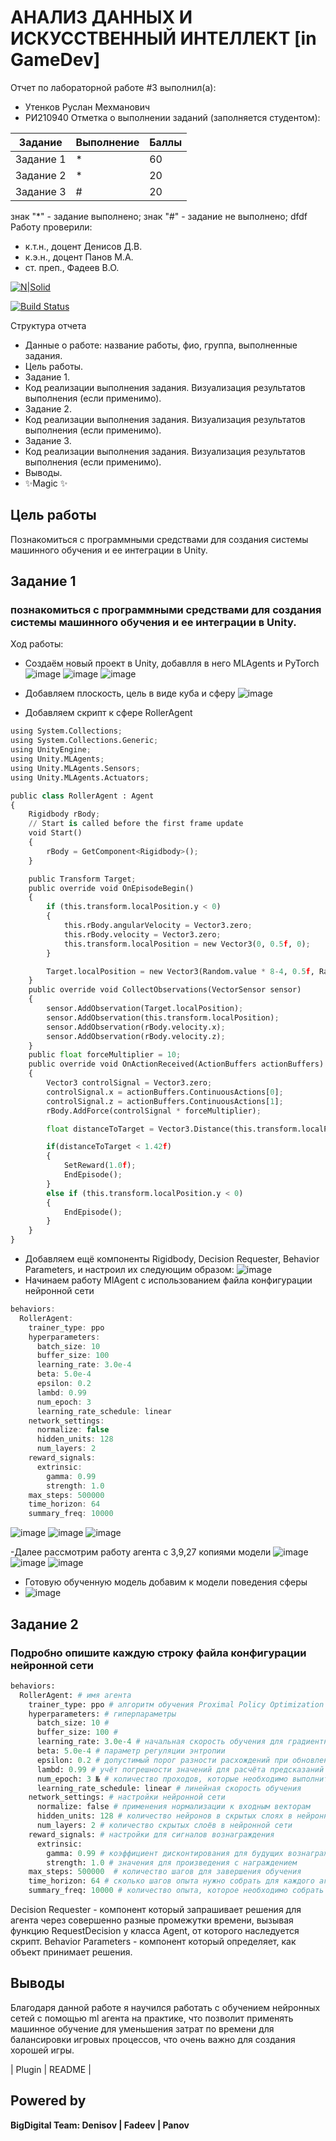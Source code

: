 # АНАЛИЗ ДАННЫХ И ИСКУССТВЕННЫЙ ИНТЕЛЛЕКТ [in GameDev]
Отчет по лабораторной работе #3 выполнил(а):
- Утенков Руслан Мехманович
- РИ210940
Отметка о выполнении заданий (заполняется студентом):

| Задание | Выполнение | Баллы |
| ------ | ------ | ------ |
| Задание 1 | * | 60 |
| Задание 2 | * | 20 |
| Задание 3 | # | 20 |

знак "*" - задание выполнено; знак "#" - задание не выполнено;
dfdf
Работу проверили:
- к.т.н., доцент Денисов Д.В.
- к.э.н., доцент Панов М.А.
- ст. преп., Фадеев В.О.

[![N|Solid](https://cldup.com/dTxpPi9lDf.thumb.png)](https://nodesource.com/products/nsolid)

[![Build Status](https://travis-ci.org/joemccann/dillinger.svg?branch=master)](https://travis-ci.org/joemccann/dillinger)

Структура отчета

- Данные о работе: название работы, фио, группа, выполненные задания.
- Цель работы.
- Задание 1.
- Код реализации выполнения задания. Визуализация результатов выполнения (если применимо).
- Задание 2.
- Код реализации выполнения задания. Визуализация результатов выполнения (если применимо).
- Задание 3.
- Код реализации выполнения задания. Визуализация результатов выполнения (если применимо).
- Выводы.
- ✨Magic ✨

## Цель работы
Познакомиться с программными средствами для создания системы машинного обучения и ее интеграции в Unity.

## Задание 1
### познакомиться с программными средствами для создания системы машинного обучения и ее интеграции в Unity.
Ход работы:
- Создаём новый проект в Unity, добавлля в него MLAgents и PyTorch
![image](https://user-images.githubusercontent.com/77449049/200846995-87b3ca01-d9b4-4d81-9d54-a9d0958b2ff3.png)
![image](https://user-images.githubusercontent.com/77449049/200848470-71c03d89-07cc-4488-bc27-3c820e82bc73.png)
![image](https://user-images.githubusercontent.com/77449049/200849660-5b040c41-53f1-47c2-822c-a0caf09a3b5f.png)


- Добавляем плоскость, цель в виде куба и сферу ![image](https://user-images.githubusercontent.com/77449049/198318367-7a549859-80a1-49c8-b5ad-2d3b062100a9.png)
- Добавляем скрипт к сфере RollerAgent

```py
using System.Collections;
using System.Collections.Generic;
using UnityEngine;
using Unity.MLAgents;
using Unity.MLAgents.Sensors;
using Unity.MLAgents.Actuators;

public class RollerAgent : Agent
{
    Rigidbody rBody;
    // Start is called before the first frame update
    void Start()
    {
        rBody = GetComponent<Rigidbody>();
    }

    public Transform Target;
    public override void OnEpisodeBegin()
    {
        if (this.transform.localPosition.y < 0)
        {
            this.rBody.angularVelocity = Vector3.zero;
            this.rBody.velocity = Vector3.zero;
            this.transform.localPosition = new Vector3(0, 0.5f, 0);
        }

        Target.localPosition = new Vector3(Random.value * 8-4, 0.5f, Random.value * 8-4);
    }
    public override void CollectObservations(VectorSensor sensor)
    {
        sensor.AddObservation(Target.localPosition);
        sensor.AddObservation(this.transform.localPosition);
        sensor.AddObservation(rBody.velocity.x);
        sensor.AddObservation(rBody.velocity.z);
    }
    public float forceMultiplier = 10;
    public override void OnActionReceived(ActionBuffers actionBuffers)
    {
        Vector3 controlSignal = Vector3.zero;
        controlSignal.x = actionBuffers.ContinuousActions[0];
        controlSignal.z = actionBuffers.ContinuousActions[1];
        rBody.AddForce(controlSignal * forceMultiplier);

        float distanceToTarget = Vector3.Distance(this.transform.localPosition, Target.localPosition);

        if(distanceToTarget < 1.42f)
        {
            SetReward(1.0f);
            EndEpisode();
        }
        else if (this.transform.localPosition.y < 0)
        {
            EndEpisode();
        }
    }
}
```
- Добавляем ещё компоненты Rigidbody, Decision Requester, Behavior Parameters, и настроил их следующим образом: 
![image](https://user-images.githubusercontent.com/77449049/198334038-c73a8934-953a-4ef2-8172-b7b5eae3d435.png)
- Начинаем работу MlAgent с использованием файла конфигурации нейронной сети

```js
behaviors:
  RollerAgent:
    trainer_type: ppo
    hyperparameters:
      batch_size: 10
      buffer_size: 100
      learning_rate: 3.0e-4
      beta: 5.0e-4
      epsilon: 0.2
      lambd: 0.99
      num_epoch: 3
      learning_rate_schedule: linear
    network_settings:
      normalize: false
      hidden_units: 128
      num_layers: 2
    reward_signals:
      extrinsic:
        gamma: 0.99
        strength: 1.0
    max_steps: 500000
    time_horizon: 64
    summary_freq: 10000
```
![image](https://user-images.githubusercontent.com/77449049/200870787-cdb2dc3f-044e-4f62-a704-ffcc80468f90.png)
![image](https://user-images.githubusercontent.com/77449049/200885865-d1fd1448-5f61-4da4-92d3-1e2d7566df3b.png)
![image](https://user-images.githubusercontent.com/77449049/200871045-e68f8190-dce3-4666-8611-4b95a20ddb0d.png)

-Далее рассмотрим работу агента с 3,9,27 копиями модели
![image](https://user-images.githubusercontent.com/77449049/200871593-9cfafe7e-cf18-4754-9ea0-1aff9627f5b2.png)
![image](https://user-images.githubusercontent.com/77449049/200871613-5255f70f-600b-4234-bade-1815bab0c4a0.png)
![image](https://user-images.githubusercontent.com/77449049/200871643-015866dd-29bb-4e36-9d26-26ca716ef92f.png)

- Готовую обученную модель добавим к модели поведения сферы
- ![image](https://user-images.githubusercontent.com/77449049/200874244-0abc7b69-6749-423f-b87e-1b10e9214028.png)

## Задание 2
### Подробно опишите каждую строку файла конфигурации нейронной сети
```py
behaviors:
  RollerAgent: # имя агента
    trainer_type: ppo # алгоритм обучения Proximal Policy Optimization
    hyperparameters: # гиперпараметры
      batch_size: 10 #
      buffer_size: 100 #
      learning_rate: 3.0e-4 # начальная скорость обучения для градиентного спуска
      beta: 5.0e-4 # параметр регуляции энтропии
      epsilon: 0.2 # допустимый порог разности расхождений при обновлении с градиентным спуском
      lambd: 0.99 # учёт погрешности значений для расчёта предсказаний
      num_epoch: 3 № # количество проходов, которые необходимо выполнить через буфер опыта при выполнении оптимизации
      learning_rate_schedule: linear # линейная скорость обучения
    network_settings: # настройки нейронной сети
      normalize: false # применения нормализации к входным векторам
      hidden_units: 128 # количество нейронов в скрытых слоях в нейронной сети
      num_layers: 2 # количество скрытых слоёв в нейронной сети
    reward_signals: # настройки для сигналов вознаграждения
      extrinsic:
        gamma: 0.99 # коэффициент дисконтирования для будущих вознаграждений, поступающих от окружающей среды
        strength: 1.0 # значения для произведения с награждением
    max_steps: 500000  # количество шагов для завершения обучения
    time_horizon: 64 # сколько шагов опыта нужно собрать для каждого агента
    summary_freq: 10000 # количество опыта, которое необходимо собрать перед созданием и отображением статистики обучения
```
Decision Requester - компонент который запрашивает решения для агента через совершенно разные промежутки времени, вызывая функцию RequestDecision у класса Agent, от которого наследуется скрипт.
Behavior Parameters - компонент который определяет, как объект принимает решения.
## Выводы

Благодаря данной работе я научился работать с обучением нейронных сетей с помощью ml агента на практике, что позволит применять машинное обучение для уменьшения затрат
по времени для балансировки игровых процессов, что очень важно для создания хорошей игры.

| Plugin | README |

## Powered by

**BigDigital Team: Denisov | Fadeev | Panov**
